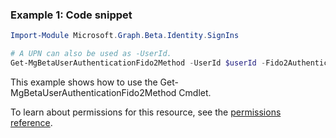 ### Example 1: Code snippet

```powershellImport-Module Microsoft.Graph.Beta.Identity.SignIns

# A UPN can also be used as -UserId.
Get-MgBetaUserAuthenticationFido2Method -UserId $userId -Fido2AuthenticationMethodId $fido2AuthenticationMethodId
```
This example shows how to use the Get-MgBetaUserAuthenticationFido2Method Cmdlet.
To learn about permissions for this resource, see the [permissions reference](/graph/permissions-reference).

